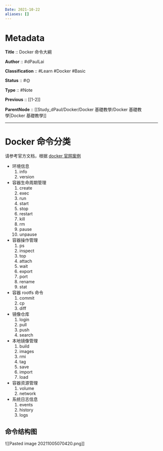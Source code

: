 ```yaml
---
Date: 2021-10-22
aliases: []
---
```


# Metadata

**Title** :: Docker 命令大綱

**Author** :: #dPaulLai

**Classification** :: #Learn #Docker #Basic

**Status** :: #🌞 

**Type** :: #Note

**Previous** :: [[1-2]]

**ParentNode** :: [[Study_dPaul/Docker/Docker 基礎教學/Docker 基礎教學|Docker 基礎教學]]

---
# Docker 命令分类

请参考官方文档，根据 [docker 官网案例 ](https://docs.docker.com/engine/reference/run/)

- 环境信息
  1.  info
  2.  version
- 容器生命周期管理
  1.  create
  2.  exec
  3.  run
  4.  start
  5.  stop
  6.  restart
  7.  kill
  8.  rm
  9.  pause
  10. unpause
- 容器操作管理
  1.  ps
  2.  inspect
  3.  top
  4.  attach
  5.  wait
  6.  export
  7.  port
  8.  rename
  9.  stat
- 容器 rootfs 命令
  1.  commit
  2.  cp
  3.  diff
- 镜像仓库
  1.  login
  2.  pull
  3.  push
  4.  search
- 本地镜像管理
  1.  build
  2.  images
  3.  rmi
  4.  tag
  5.  save
  6.  import
  7.  load
- 容器资源管理
  1.  volume
  2.  network
- 系统日志信息
  1.  events
  2.  history
  3.  logs

## 命令结构图

![[Pasted image 20211005070420.png]]

